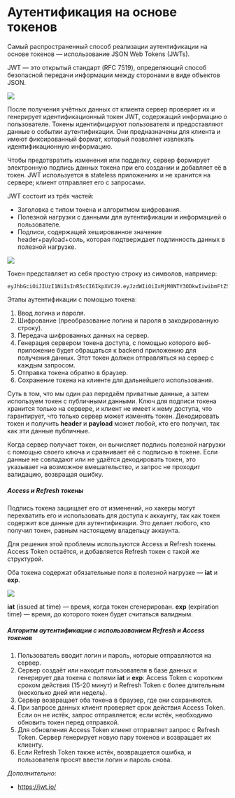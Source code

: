 # Аутентификация на основе токенов

Самый распространенный способ реализации аутентификации на основе токенов — использование JSON Web Tokens (JWTs).

JWT — это открытый стандарт (RFC 7519), определяющий способ безопасной передачи информации между сторонами в виде объектов JSON.

![](../../media/auth/webAuth/token.png)

После получения учётных данных от клиента сервер проверяет их и генерирует идентификационный токен JWT, содержащий информацию о пользователе. Токены идентифицируют пользователя и предоставляют данные о событии аутентификации. Они предназначены для клиента и имеют фиксированный формат, который позволяет извлекать идентификационную информацию.

Чтобы предотвратить изменения или подделку, сервер формирует электронную подпись данных токена при его создании и добавляет её в токен. JWT используется в stateless приложениях и не хранится на сервере; клиент отправляет его с запросами.

JWT состоит из трёх частей:

- Заголовка с типом токена и алгоритмом шифрования.
- Полезной нагрузки с данными для аутентификации и информацией о пользователе.
- Подписи, содержащей хешированное значение header+payload+соль, которая подтверждает подлинность данных в полезной нагрузке.

![](../../media/auth/webAuth/jwt.png)

Токен представляет из себя простую строку из символов, например:

```
eyJhbGciOiJIUzI1NiIsInR5cCI6IkpXVCJ9.eyJzdWIiOiIxMjM0NTY3ODkwIiwibmFtZSI6IkpvaG4gRG9lIiwiaWF0IjoxNTE2MjM5MDIyfQ.SflKxwRJSMeKKF2QT4fwpMeJf36POk6yJV_adQssw5c
```

Этапы аутентификации с помощью токена:

1. Ввод логина и пароля.
2. Шифрование (преобразование логина и пароля в закодированную строку).
3. Передача шифрованных данных на сервер.
4. Генерация сервером токена доступа, с помощью которого веб-приложение будет обращаться к backend приложению для получения данных. Этот токен должен отправляться на сервер с каждым запросом.
5. Отправка токена обратно в браузер.
6. Сохранение токена на клиенте для дальнейшего использования.

Суть в том, что мы один раз передаём приватные данные, а затем используем токен с публичными данными. Ключ для подписи токена хранится только на сервере, и клиент не имеет к нему доступа, что гарантирует, что только сервер может изменять токен. Декодировать токен и получить **header** и **payload** может любой, кто его получил, так как эти данные публичные.

Когда сервер получает токен, он вычисляет подпись полезной нагрузки с помощью своего ключа и сравнивает её с подписью в токене. Если данные не совпадают или не удаётся декодировать токен, это указывает на возможное вмешательство, и запрос не проходит валидацию, возвращая ошибку.

##### Access и Refresh токены

Подпись токена защищает его от изменений, но хакеры могут перехватить его и использовать для доступа к аккаунту, так как токен содержит все данные для аутентификации. Это делает любого, кто получил токен, равным настоящему владельцу аккаунта.

Для решения этой проблемы используются Access и Refresh токены. Access Token остаётся, и добавляется Refresh токен с такой же структурой.

Оба токена содержат обязательные поля в полезной нагрузке — **iat** и **exp**.

![](../../media/auth/webAuth/accessRefreshJwt.png)

**iat** (issued at time) — время, когда токен сгенерирован.
**exp** (expiration time) — время, до которого токен будет считаться валидным.

##### Алгоритм аутентификации с использованием Refresh и Access токенов

1. Пользователь вводит логин и пароль, которые отправляются на сервер.
2. Сервер создаёт или находит пользователя в базе данных и генерирует два токена с полями **iat** и **exp**: Access Token с коротким сроком действия (15-20 минут) и Refresh Token с более длительным (несколько дней или недель).
3. Сервер возвращает оба токена в браузер, где они сохраняются.
4. При запросе данных клиент проверяет срок действия Access Token. Если он не истёк, запрос отправляется; если истёк, необходимо обновить токен перед отправкой.
5. Для обновления Access Token клиент отправляет запрос с Refresh Token. Сервер генерирует новую пару токенов и возвращает их клиенту.
6. Если Refresh Token также истёк, возвращается ошибка, и пользователя просят ввести логин и пароль снова.

*Дополнительно:*
- https://jwt.io/
